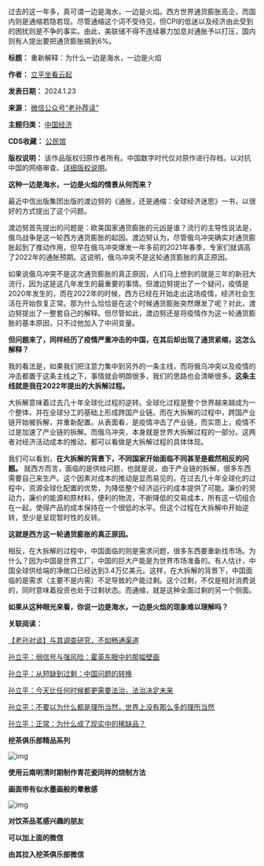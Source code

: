 过去的这一年多，真可谓一边是海水，一边是火焰。西方世界通货膨胀高企，而国内则是通缩若隐若现。尽管通缩这个词不受待见，但CPI的低迷以及经济由此受到的困扰则是不争的事实。由此，美联储不得不连续暴力加息对通胀予以打压，国内则有人提出要把通货膨胀搞到6%。




**标题：** 重新解释：为什么一边是海水，一边是火焰  

**作者：** [立平坐看云起](https://chinadigitaltimes.net/space/孙立平)  

**发表日期：** 2024.1.23  

**来源：** [微信公众号“老孙荐读”](https://web.archive.org/web/20240124014401/https://mp.weixin.qq.com/s/F8gStAt7oJ5levFlU9pWCA)  

**主题归类：** [中国经济](https://chinadigitaltimes.net/space/中国经济)  

**CDS收藏：** [公民馆](https://chinadigitaltimes.net/space/%E5%85%AC%E6%B0%91%E9%A6%86)  

**版权说明：** 该作品版权归原作者所有。中国数字时代仅对原作进行存档，以对抗中国的网络审查。[详细版权说明](https://chinadigitaltimes.net/chinese/copyright)。


**这种一边是海水，一边是火焰的情景从何而来？** 


最近中信出版集团出版的渡边努的《通胀，还是通缩：全球经济迷思》一书，以很好的方式提出了这个问题。


渡边努首先提出的问题是：欧美国家通货膨胀的元凶是谁？流行的主导性说法是，俄乌战争是这一轮西方通货膨胀的起因。渡边努认为，尽管俄乌冲突确实对通货膨胀起到了推动作用，但早在俄乌冲突爆发一年多前的2021年春季，专家们就调高了2022年的通胀预期。这说明，俄乌冲突不是这轮通货膨胀的真正原因。


如果说俄乌冲突不是这次通货膨胀的真正原因，人们马上想到的就是三年的新冠大流行，因为这是这几年发生的最重要的事情。但渡边努提出了一个疑问，疫情是2020年发生的，而在2022年的时候，西方已经在开始走出这场疫情，经济社会生活在开始恢复正常。那为什么恰恰是在这个时候通货膨胀突然爆发了呢？对此，渡边努提出了一整套自己的解释。但尽管如此，渡边努还是将疫情作为这一轮通货膨胀的基本原因，只不过他加入了中间变量。


**但问题来了，同样经历了疫情严重冲击的中国，在其后却出现了通货紧缩，这怎么解释？** 


我的看法是，如果我们把注意力集中到另外的一条主线，而将俄乌冲突以及疫情的冲击都置于这条主线之下，事情就会明朗很多，我们的思路也会清晰很多。**这条主线就是我在2022年提出的大拆解过程。** 


大拆解意味着过去几十年全球化过程的逆转。全球化过程是整个世界越来越成为一个整体，并在全球分工的基础上形成跨国产业链。而在大拆解的过程中，跨国产业链开始被拆解，并重新配置。从表面看，是疫情冲击了产业链，而实质上，疫情不过是加速了产业链的拆解。而俄乌冲突，本身就是世界大拆解过程的一部分。这两者对经济活动成本的推动，都可以看做是大拆解过程的具体体现。


我们可以看到，**在大拆解的背景下，不同国家开始面临不同甚至是截然相反的问题。** 就西方而言，面临的是供给问题，也就是说，由于产业链的拆解，很多东西需要自己来生产。这个因素对成本的推动是显而易见的。在过去几十年全球化的过程中，资源全球化配置的优势，为降低整个经济运行的成本提供了可能。廉价的劳动力，廉价的能源和原材料，便利的物流，不断降低的交易成本，所有这一切组合在一起，使得产品的成本保持在一个很低的水平。但这个过程在大拆解中开始逆转，至少是呈现暂时性的反转。


**这就是西方这一轮通货膨胀的真正原因。** 


相反，在大拆解的过程中，中国面临的则是需求问题，很多东西要重新找市场。为什么？因为中国是世界工厂，中国的巨大产能是为世界市场准备的。有人估计，中国全球供给端的净敞口已经达到3.4万亿美元。这样，在大拆解的背景下，中国面临的是需求（主要不是内需）不足导致的产能过剩。这个过剩，不仅是相对消费说的，同时意味着投资也处于过剩状态。而通缩，就是这种全面过剩的另一个侧面。


**如果从这种眼光来看，你说一边是海水，一边是火焰的现象难以理解吗？** 


**关联阅读：** 


[【老孙对谈】与其调查研究，不如畅通渠道](https://mp.weixin.qq.com/s?__biz=MzUxMjg3ODc3MA==&mid=2247484802&idx=1&sn=d19f4a5d66781f5a5c8cad09c842876a&chksm=f95cf45fce2b7d497215c0e2717aa13a67573f5f3b29bb90e98b6d5d7a744cb0a469e883e580&scene=21#wechat_redirect)


[孙立平：弱信号与强风险：霍英东眼中的那幅壁画](https://mp.weixin.qq.com/s?__biz=MzUxMjg3ODc3MA==&mid=2247484795&idx=1&sn=4a3688607c04af08fb4dab0ec229b4f2&chksm=f95cf4a6ce2b7db09c892b15bef24c47f13c8ba0dadeb7001a3c61e71243f49b177710c2ff01&scene=21#wechat_redirect)


[孙立平：从短缺到过剩：中国问题的转换](https://mp.weixin.qq.com/s?__biz=MzUxMjg3ODc3MA==&mid=2247484776&idx=1&sn=f0a91aeaf997e913f9691b4c53f8ddbf&chksm=f95cf4b5ce2b7da33b8a168ffa14b5cae2d28fea45093d2176e3c7f83fb459e2b408e5746257&scene=21#wechat_redirect)


[孙立平：今天比任何时候都更需要法治，法治决定未来](https://mp.weixin.qq.com/s?__biz=MzUxMjg3ODc3MA==&mid=2247484768&idx=1&sn=77b604749179f552e16decdbb0ee4b2d&chksm=f95cf4bdce2b7dab41c97c74326249dc88ee8676a65b64d38887cb476b6a4a295f4b40b7e25b&scene=21#wechat_redirect)


[孙立平：不要以为什么都是理所当然，世界上没有那么多的理所当然](https://mp.weixin.qq.com/s?__biz=MzUxMjg3ODc3MA==&mid=2247484727&idx=1&sn=b6aba6057ec0cd25786ee927b05e0868&chksm=f95cf4eace2b7dfc300a0ee94824fac15767336bb063a2fa9d7bb4d5cc2d280bae4afa5df88d&scene=21#wechat_redirect)


[孙立平：正常：为什么成了现实中的稀缺品？](https://mp.weixin.qq.com/s?__biz=MzUxMjg3ODc3MA==&mid=2247484627&idx=1&sn=848f16d9a19e1383fb67ab241399dfd1&chksm=f95cf50ece2b7c184a9e4dee73a1df61e32ef72fe8308a8b4ea81ba905e5887a0733be37d180&scene=21#wechat_redirect)


**挖茶俱乐部精品系列** 


![img](https://chinadigitaltimes.net/chinese/files/2024/01/post-704456-65b0692b4a7bd.)


**使用云南明清时期制作青花瓷同样的烧制方法**   

**画面带有似水墨画般的晕散感** 


![img](https://chinadigitaltimes.net/chinese/files/2024/01/post-704456-65b0692bc97a6.)


**对饮茶品茗感兴趣的朋友**   

**可以加上面的微信**   

**由其拉入挖茶俱乐部微信** 

